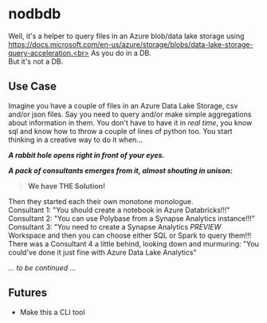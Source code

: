 # nodbdb

Well, it's a helper to query files in an Azure blob/data lake storage using https://docs.microsoft.com/en-us/azure/storage/blobs/data-lake-storage-query-acceleration.<br>
As you do in a DB.<br>
But it's not a DB. 

## Use Case
Imagine you have a couple of files in an Azure Data Lake Storage, csv and/or json files. Say you need to query and/or make simple aggregations about information in them. You don't have to have it in *real time*, you know sql and know how to throw a couple of lines of python too. You start thinking in a creative way to do it when...

***A rabbit hole opens right in front of your eyes.***

***A pack of consultants emerges from it, almost shouting in unison:*** 
>**We have THE Solution!**

Then they started each their own monotone monologue.<br>
Consultant 1: "You should create a notebook in Azure Databricks!!!"
Consultant 2: "You can use Polybase from a Synapse Analytics instance!!!"<br>
Consultant 3: "You need to create a Synapse Analytics *PREVIEW* Workspace and then you can choose either SQL or Spark to query them!!!<br>
There was a Consultant 4 a little behind, looking down and murmuring: "You could've done it just fine with Azure Data Lake Analytics"

_... to be continued ..._
## Futures
- Make this a CLI tool
